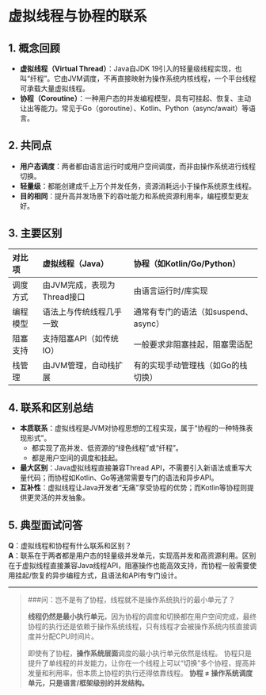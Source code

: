 # 虚拟线程与协程的联系

## 1. 概念回顾

- **虚拟线程（Virtual Thread）**：Java自JDK 19引入的轻量级线程实现，也叫“纤程”。它由JVM调度，不再直接映射为操作系统内核线程，一个平台线程可承载大量虚拟线程。
- **协程（Coroutine）**：一种用户态的并发编程模型，具有可挂起、恢复、主动让出等能力。常见于Go（goroutine）、Kotlin、Python（async/await）等语言。

## 2. 共同点

- **用户态调度**：两者都由语言运行时或用户空间调度，而非由操作系统进行线程切换。
- **轻量级**：都能创建成千上万个并发任务，资源消耗远小于操作系统原生线程。
- **目的相同**：提升高并发场景下的吞吐能力和系统资源利用率，编程模型更友好。

## 3. 主要区别

| 对比项   | 虚拟线程（Java）            | 协程（如Kotlin/Go/Python）           |
| :------- | :-------------------------- | :----------------------------------- |
| 调度方式 | 由JVM完成，表现为Thread接口 | 由语言运行时/库实现                  |
| 编程模型 | 语法上与传统线程几乎一致    | 通常有专门的语法（如suspend、async） |
| 阻塞支持 | 支持阻塞API（如传统IO）     | 一般要求非阻塞挂起，阻塞需适配       |
| 栈管理   | 由JVM管理，自动栈扩展       | 有的实现手动管理栈（如Go的栈切换）   |

## 4. 联系和区别总结

- **本质联系**：虚拟线程是JVM对协程思想的工程实现，属于“协程的一种特殊表现形式”。
    - 都实现了高并发、低资源的“绿色线程”或“纤程”。
    - 都是用户空间的调度和挂起。
- **最大区别**：Java虚拟线程直接兼容Thread API，不需要引入新语法或重写大量代码；而协程如Kotlin、Go等通常需要专门的语法和异步API。
- **互补性**：虚拟线程让Java开发者“无痛”享受协程的优势；而Kotlin等协程则提供更灵活的并发抽象。

## 5. 典型面试问答

**Q**：虚拟线程和协程有什么联系和区别？  
**A**：联系在于两者都是用户态的轻量级并发单元，实现高并发和高资源利用。区别在于虚拟线程直接兼容Java线程API，阻塞操作也能高效支持，而协程一般需要使用挂起/恢复的异步编程方式，且语法和API有专门设计。

---

> ###问：岂不是有了协程，线程就不是操作系统执行的最小单元了？ 
>
> **线程仍然是最小执行单元**，因为协程的调度和切换都在用户空间完成，最终协程的执行还是依赖于操作系统线程，只有线程才会被操作系统内核直接调度并分配CPU时间片。
>
> 即使有了协程，**操作系统层面**调度的最小执行单元依然是线程。 协程只是提升了单线程的并发能力，让你在一个线程上可以“切换”多个协程，提高并发量和利用率，但本质上协程的执行还得依靠线程。 **协程 ≠ 操作系统调度单元，只是语言/框架级别的并发结构。** 